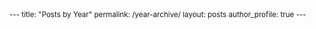 <sub>
---
title: "Posts by Year"
permalink: /year-archive/
layout: posts
author_profile: true
---
</sub>
